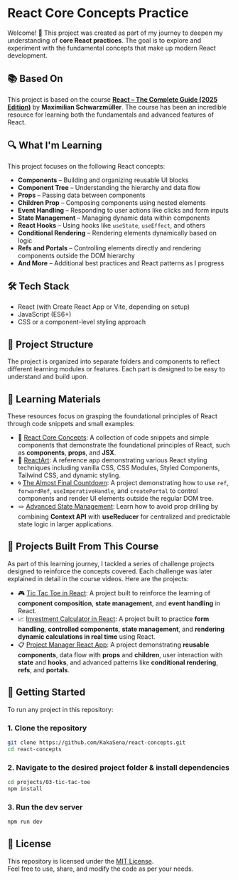 # React Core Concepts Practice

Welcome! 👋 This project was created as part of my journey to deepen my understanding of **core React practices**. The goal is to explore and experiment with the fundamental concepts that make up modern React development.

## 📚 Based On

This project is based on the course **[React – The Complete Guide (2025 Edition)](https://www.udemy.com/course/react-the-complete-guide-incl-redux/)** by **Maximilian Schwarzmüller**. The course has been an incredible resource for learning both the fundamentals and advanced features of React.


## 🔍 What I'm Learning

This project focuses on the following React concepts:

- **Components** – Building and organizing reusable UI blocks
- **Component Tree** – Understanding the hierarchy and data flow
- **Props** – Passing data between components
- **Children Prop** – Composing components using nested elements
- **Event Handling** – Responding to user actions like clicks and form inputs
- **State Management** – Managing dynamic data within components
- **React Hooks** – Using hooks like `useState`, `useEffect`, and others
- **Conditional Rendering** – Rendering elements dynamically based on logic
- **Refs and Portals** – Controlling elements directly and rendering components outside the DOM hierarchy
- **And More** – Additional best practices and React patterns as I progress

## 🛠️ Tech Stack

- React (with Create React App or Vite, depending on setup)
- JavaScript (ES6+)
- CSS or a component-level styling approach

## 📁 Project Structure

The project is organized into separate folders and components to reflect different learning modules or features. Each part is designed to be easy to understand and build upon.

## 🧠 Learning Materials

These resources focus on grasping the foundational principles of React through code snippets and small examples:

- 📘 [React Core Concepts](./learning-materials/01-react-core-concepts): A collection of code snippets and simple components that demonstrate the foundational principles of React, such as **components**, **props**, and **JSX**.
- 🎨 [ReactArt](./learning-materials/02-styling-react-app): A reference app demonstrating various React styling techniques including vanilla CSS, CSS Modules, Styled Components, Tailwind CSS, and dynamic styling.
- 🌀 [The Almost Final Countdown](./learning-materials/03-refs-and-portals): A project demonstrating how to use `ref`, `forwardRef`, `useImperativeHandle`, and `createPortal` to control components and render UI elements outside the regular DOM tree.
- 🪢 [Advanced State Management](./learning-materials/04-advanced-state-management): Learn how to avoid prop drilling by combining **Context API** with **useReducer** for centralized and predictable state logic in larger applications.

## 🧩 Projects Built From This Course

As part of this learning journey, I tackled a series of challenge projects designed to reinforce the concepts covered. Each challenge was later explained in detail in the course videos. Here are the projects:

- 🎮 [Tic Tac Toe in React](./projects/01-react-tic-tac-toe): A project built to reinforce the learning of **component composition**, **state management**, and **event handling** in React.
- 📈 [Investment Calculator in React](./projects/02-investment-calculator-react): A project built to practice **form handling**, **controlled components**, **state management**, and **rendering dynamic calculations in real time** using React.
- 📋 [Project Manager React App](./projects/03-project-manager-react): A project demonstrating **reusable components**, data flow with **props** and **children**, user interaction with **state** and **hooks**, and advanced patterns like **conditional rendering**, **refs**, and **portals**.

## 🚀 Getting Started

To run any project in this repository:

### 1. Clone the repository

```bash
git clone https://github.com/KakaSena/react-concepts.git
cd react-concepts
```
### 2. Navigate to the desired project folder & install dependencies 

```bash
cd projects/03-tic-tac-toe
npm install
```

### 3. Run the dev server

```bash
npm run dev
```

## 📄 License

This repository is licensed under the [MIT License](https://github.com/KakaSena/react-concepts/blob/main/LICENSE).  
Feel free to use, share, and modify the code as per your needs.

